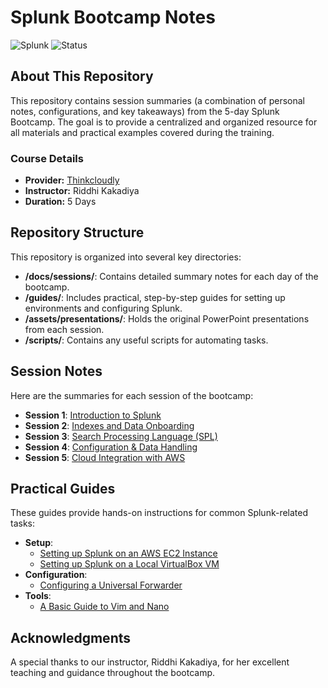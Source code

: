 # Splunk Bootcamp Notes
![Splunk](https://img.shields.io/badge/Splunk-000000?style=for-the-badge&logo=splunk&logoColor=white)
![Status](https://img.shields.io/badge/Boot%20Camp%20Status-Complete-blue?style=for-the-badge)


## About This Repository

This repository contains session summaries (a combination of personal notes, configurations, and key takeaways) from the 5-day Splunk Bootcamp. The goal is to provide a centralized and organized resource for all materials and practical examples covered during the training.


### Course Details



* **Provider:** [Thinkcloudly](https://thinkcloudly.com/)
* **Instructor:** Riddhi Kakadiya
* **Duration:** 5 Days


## Repository Structure

This repository is organized into several key directories:



* **/docs/sessions/**: Contains detailed summary notes for each day of the bootcamp.
* **/guides/**: Includes practical, step-by-step guides for setting up environments and configuring Splunk.
* **/assets/presentations/**: Holds the original PowerPoint presentations from each session.
* **/scripts/**: Contains any useful scripts for automating tasks.


## Session Notes

Here are the summaries for each session of the bootcamp:



* **Session 1**: [Introduction to Splunk](/docs/sessions/splunk_summary_of_session_01.md)
* **Session 2**: [Indexes and Data Onboarding](/docs/sessions/splunk_summary_of_session_01.md)
* **Session 3**: [Search Processing Language (SPL)](/docs/sessions/splunk_summary_of_session_01.md)
* **Session 4**: [Configuration & Data Handling](/docs/sessions/splunk_summary_of_session_01.md)
* **Session 5**: [Cloud Integration with AWS](/docs/sessions/splunk_summary_of_session_01.md)


## Practical Guides

These guides provide hands-on instructions for common Splunk-related tasks:



* **Setup**:
    * [Setting up Splunk on an AWS EC2 Instance](/guides/Splunk_AWS_EC2_instance_setup.md)
    * [Setting up Splunk on a Local VirtualBox VM](/guides/splunk_local_virtual_machine.md)
* **Configuration**:
    * [Configuring a Universal Forwarder](/guides/splunk_configure_forwarder.md)
* **Tools**:
    * [A Basic Guide to Vim and Nano](/guides/splunk_basic_vim_and_nano.md)


## Acknowledgments

A special thanks to our instructor, Riddhi Kakadiya, for her excellent teaching and guidance throughout the bootcamp.
